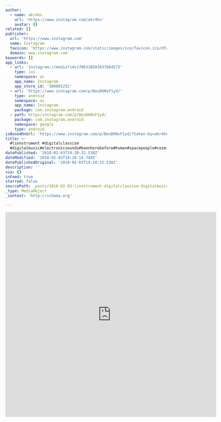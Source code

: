 ```yaml
---
author:
  - name: akr4hn
    url: 'https://www.instagram.com/akr4hn'
    avatar: {}
related: []
publisher:
  url: 'https://www.instagram.com'
  name: Instagram
  favicon: 'https://www.instagram.com/static/images/ico/favicon.ico/dfa85bb1fd63.ico'
  domain: www.instagram.com
keywords: []
app_links:
  - url: 'instagram://media?id=1706318503437884573'
    type: ios
    namespace: ai
    app_name: Instagram
    app_store_id: '389801252'
  - url: 'https://www.instagram.com/p/BeuD6NvF1yd/'
    type: android
    namespace: ai
    app_name: Instagram
    package: com.instagram.android
  - path: https/instagram.com/p/BeuD6NvF1yd/
    package: com.instagram.android
    namespace: google
    type: android
isBasedOnUrl: 'https://www.instagram.com/p/BeuD6NvF1yd/?taken-by=akr4hn'
title: >-
  #linnstrument #digitalclassism
  #digitalmusic#electronicsounds#beenherebefore#human#spacepeople#cosmicvibes#artistsoninstagram#art#21stcentury#music#tools#strymon#ehx#boss#notthereyet#makesyourdaybrighter#rememberafterlife#simplemusic#simplicity#inspiration#brightfuture#digitalspace#digitalart
datePublished: '2018-02-03T19:20:32.538Z'
dateModified: '2018-02-03T19:20:14.748Z'
datePublishedOriginal: '2018-02-03T19:20:32.538Z'
description: ''
via: {}
inFeed: true
starred: false
sourcePath: _posts/2018-02-03-linnstrument-digitalclassism-digitalmusicelectronicsound.md
_type: MediaObject
_context: 'http://schema.org'

---
```

<iframe src="https://cdn.embedly.com/widgets/media.html?src=https%3A%2F%2Fscontent-iad3-1.cdninstagram.com%2Fvp%2Fb0279199f4e5f8b01f3749b078b6cb7c%2F5A78649A%2Ft50.2886-16%2F27295774_136381693839266_443188402439847936_n.mp4&amp;src_secure=1&amp;url=https%3A%2F%2Fwww.instagram.com%2Fp%2FBeuD6NvF1yd%2F&amp;image=https%3A%2F%2Fscontent-iad3-1.cdninstagram.com%2Fvp%2F73a933248a7ba46c70cc8d3f7467158a%2F5A78922A%2Ft51.2885-15%2Fs640x640%2Fe15%2F26871831_305103279894684_921116411630190592_n.jpg&amp;key=a715cf41cc93453ca338d350cd26f87b&amp;type=video%2Fmp4&amp;schema=instagram" width="658" height="640" scrolling="no" frameborder="0" allowfullscreen="" style=""></iframe>